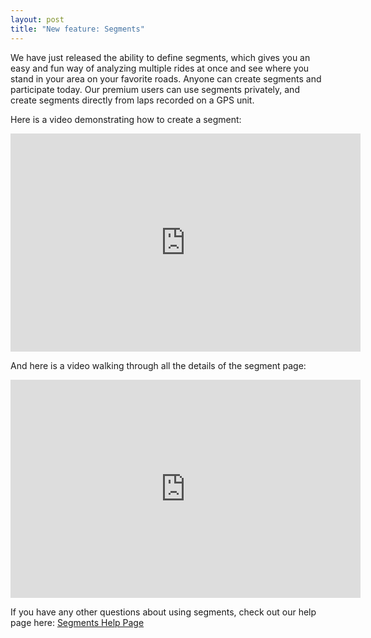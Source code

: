 ```yaml
---
layout: post
title: "New feature: Segments"
---
```

We have just released the ability to define segments, which gives you
an easy and fun way of analyzing multiple rides at once and see where
you stand in your area on your favorite roads.  Anyone can create segments and
participate today. Our premium users can use segments privately, and
create segments directly from laps recorded on a GPS unit.

Here is a video demonstrating how to create a segment:

<iframe width="560" height="349" src="http://www.youtube.com/embed/BUbmszOMfWw" frameborder="0" allowfullscreen="allowfullscreen">
</iframe>

And here is a video walking through all the details of the segment
page:

<iframe width="560" height="349" src="http://www.youtube.com/embed/jE2i7jzUuOg" frameborder="0" allowfullscreen="allowfullscreen">
</iframe>

If you have any other questions about using segments, check out our
help page here: <a
href="http://ridewithgps.com/segments/help">Segments Help Page</a>
